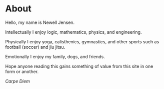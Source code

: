 # About

Hello, my name is Newell Jensen.

Intellectually I enjoy logic, mathematics, physics, and engineering.

Physically I enjoy yoga, calisthenics, gymnastics, and other sports such as football (soccer) and jiu jitsu.

Emotionally I enjoy my family, dogs, and friends.

Hope anyone reading this gains something of value from this site in one form or another.

_Carpe Diem_



